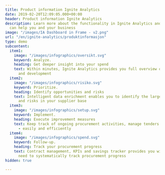 ```yaml
---
title: Product information Ignite Analytics
date: 2019-02-20T12:09:05.000+00:00
header: Product information Ignite Analytics
description: Learn more about the functionality in Ignite Analytics and how the platform
  can help you and your business
image: "/images/IA Dashboard in Frame - v2.png"
url: "/en/ignite-analytics/produktinformasjon"
type: demo
subcontent:
  item1:
    image: "/images/infographics/oversikt.svg"
    keyword: Analyze.
    heading: Get deeper insight into your spend
    text: Within minutes, Ignite Analytics provides you full overview of spend composition
      and development
  item2:
    image: "/images/infographics/risiko.svg"
    keyword: Prioritize.
    heading: Identify opportunities and risks
    text: Intelligent data enrichment enables you to identify the largest opportunities
      and risks in your supplier base
  item3:
    image: "/images/infographics/setup.svg"
    keyword: Implement.
    heading: Execute improvement measures
    text: Keep track of ongoing procurement activities, manage tenders and renegotiate
      - easily and efficiently
  item4:
    image: "/images/infographics/spend.svg"
    keyword: Follow-up.
    heading: Track your procurement progress
    text: Contract management, KPIs and savings tracker provides you with all you
      need to systematically track procurement progress
hidden: true

---
```

<script>
document.addEventListener('DOMContentLoaded', () => {
hbspt.forms.create({
portalId: "4304957",
formId: "8f2b93f7-bc8d-4bab-a5c4-98862e986fa0"
});
});

</script>